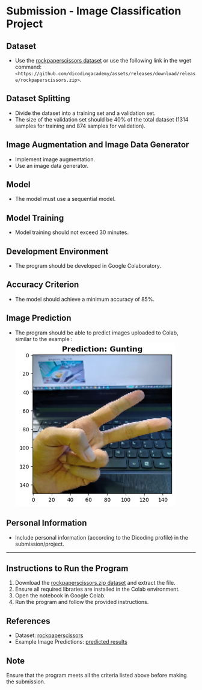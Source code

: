 # Submission - Image Classification Project

## Dataset

- Use the [rockpaperscissors dataset](https://github.com/dicodingacademy/assets/releases/download/release/rockpaperscissors.zip) or use the following link in the wget command: `<https://github.com/dicodingacademy/assets/releases/download/release/rockpaperscissors.zip>`.

## Dataset Splitting

- Divide the dataset into a training set and a validation set.
- The size of the validation set should be 40% of the total dataset (1314 samples for training and 874 samples for validation).

## Image Augmentation and Image Data Generator

- Implement image augmentation.
- Use an image data generator.

## Model

- The model must use a sequential model.

## Model Training

- Model training should not exceed 30 minutes.

## Development Environment

- The program should be developed in Google Colaboratory.

## Accuracy Criterion

- The model should achieve a minimum accuracy of 85%.

## Image Prediction

- The program should be able to predict images uploaded to Colab, similar to the example :
  ![predicted results](output/predicted%20results.png)

## Personal Information

- Include personal information (according to the Dicoding profile) in the submission/project.

---

## Instructions to Run the Program

1. Download the [rockpaperscissors.zip dataset](https://github.com/dicodingacademy/assets/releases/download/release/rockpaperscissors.zip) and extract the file.
2. Ensure all required libraries are installed in the Colab environment.
3. Open the notebook in Google Colab.
4. Run the program and follow the provided instructions.

## References

- Dataset: [rockpaperscissors](https://github.com/dicodingacademy/assets/releases/download/release/rockpaperscissors.zip)
- Example Image Predictions: [predicted results](output/predicted%20results.png)

## Note

Ensure that the program meets all the criteria listed above before making the submission.
